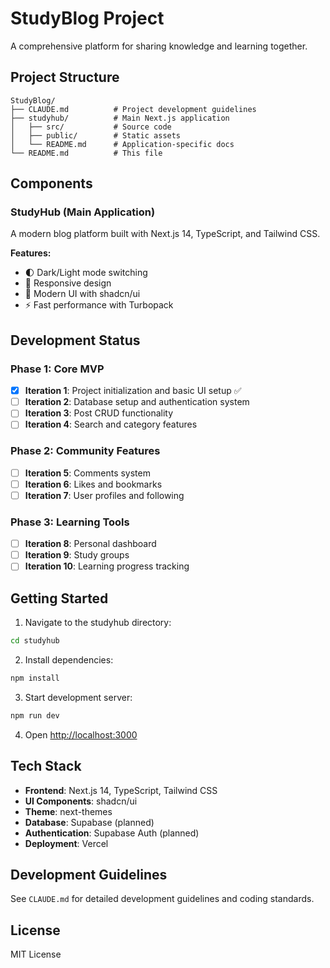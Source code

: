 # StudyBlog Project

A comprehensive platform for sharing knowledge and learning together.

## Project Structure

```
StudyBlog/
├── CLAUDE.md          # Project development guidelines
├── studyhub/          # Main Next.js application
│   ├── src/           # Source code
│   ├── public/        # Static assets
│   └── README.md      # Application-specific docs
└── README.md          # This file
```

## Components

### StudyHub (Main Application)
A modern blog platform built with Next.js 14, TypeScript, and Tailwind CSS.

**Features:**
- 🌓 Dark/Light mode switching
- 📱 Responsive design
- 🎨 Modern UI with shadcn/ui
- ⚡ Fast performance with Turbopack

## Development Status

### Phase 1: Core MVP
- [x] **Iteration 1**: Project initialization and basic UI setup ✅
- [ ] **Iteration 2**: Database setup and authentication system
- [ ] **Iteration 3**: Post CRUD functionality
- [ ] **Iteration 4**: Search and category features

### Phase 2: Community Features
- [ ] **Iteration 5**: Comments system
- [ ] **Iteration 6**: Likes and bookmarks
- [ ] **Iteration 7**: User profiles and following

### Phase 3: Learning Tools
- [ ] **Iteration 8**: Personal dashboard
- [ ] **Iteration 9**: Study groups
- [ ] **Iteration 10**: Learning progress tracking

## Getting Started

1. Navigate to the studyhub directory:
```bash
cd studyhub
```

2. Install dependencies:
```bash
npm install
```

3. Start development server:
```bash
npm run dev
```

4. Open [http://localhost:3000](http://localhost:3000)

## Tech Stack

- **Frontend**: Next.js 14, TypeScript, Tailwind CSS
- **UI Components**: shadcn/ui
- **Theme**: next-themes
- **Database**: Supabase (planned)
- **Authentication**: Supabase Auth (planned)
- **Deployment**: Vercel

## Development Guidelines

See `CLAUDE.md` for detailed development guidelines and coding standards.

## License

MIT License